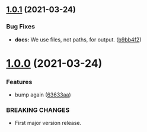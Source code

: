 ## [1.0.1](https://github.com/JoshPiper/GModStore-Version-Parser/compare/v1.0.0...v1.0.1) (2021-03-24)


### Bug Fixes

* **docs:** We use files, not paths, for output. ([b9bb4f2](https://github.com/JoshPiper/GModStore-Version-Parser/commit/b9bb4f219622bb1d7e3c3b7679034aae30af7ed7))



# [1.0.0](https://github.com/JoshPiper/GModStore-Version-Parser/compare/63633aa4115e4da304956baacb24a61c4e241451...v1.0.0) (2021-03-24)


### Features

* bump again ([63633aa](https://github.com/JoshPiper/GModStore-Version-Parser/commit/63633aa4115e4da304956baacb24a61c4e241451))


### BREAKING CHANGES

* First major version release.



